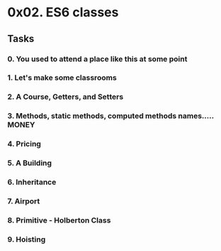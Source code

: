 # 0x02. ES6 classes

## Tasks

### 0. You used to attend a place like this at some point

### 1. Let's make some classrooms

### 2. A Course, Getters, and Setters

### 3. Methods, static methods, computed methods names..... MONEY

### 4. Pricing

### 5. A Building

### 6. Inheritance

### 7. Airport

### 8. Primitive - Holberton Class

### 9. Hoisting
